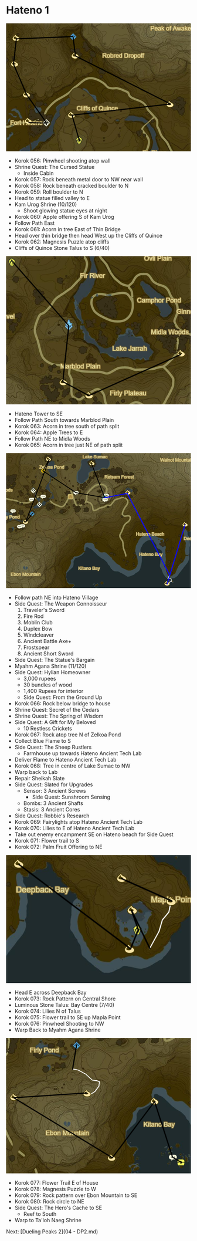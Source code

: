 # Hateno 1

![Hateno1](images/Hateno1.PNG)

* Korok 056: Pinwheel shooting atop wall
* Shrine Quest: The Cursed Statue
  * Inside Cabin
* Korok 057: Rock beneath metal door to NW near wall
* Korok 058: Rock beneath cracked boulder to N
* Korok 059: Roll boulder to N
* Head to statue filled valley to E
* Kam Urog Shrine (10/120)
  * Shoot glowing statue eyes at night
* Korok 060: Apple offering S of Kam Urog
* Follow Path East
* Korok 061: Acorn in tree East of Thin Bridge
* Head over thin bridge then head West up the Cliffs of Quince
* Korok 062: Magnesis Puzzle atop cliffs
* Cliffs of Quince Stone Talus to S (6/40)

![Hateno2](images/Hateno2.PNG)

* Hateno Tower to SE
* Follow Path South towards Marblod Plain
* Korok 063: Acorn in tree south of path split
* Korok 064: Apple Trees to E
* Follow Path NE to Midla Woods
* Korok 065: Acorn in tree just NE of path split

![Hateno3](images/Hateno3.PNG)

* Follow path NE into Hateno Village
* Side Quest: The Weapon Connoisseur
  1. Traveler's Sword
  2. Fire Rod
  3. Moblin Club
  4. Duplex Bow
  5. Windcleaver
  6. Ancient Battle Axe+
  7. Frostspear
  8. Ancient Short Sword
* Side Quest: The Statue's Bargain
* Myahm Agana Shrine (11/120)
* Side Quest: Hylian Homeowner
  * 3,000 rupees
  * 30 bundles of wood
  * 1,400 Rupees for interior
  * Side Quest: From the Ground Up
* Korok 066: Rock below bridge to house
* Shrine Quest: Secret of the Cedars
* Shrine Quest: The Spring of Wisdom
* Side Quest: A Gift for My Beloved
  * 10 Restless Crickets
* Korok 067: Rock atop tree N of Zelkoa Pond
* Collect Blue Flame to S
* Side Quest: The Sheep Rustlers
  * Farmhouse up towards Hateno Ancient Tech Lab
* Deliver Flame to Hateno Ancient Tech Lab
* Korok 068: Tree in centre of Lake Sumac to NW
* Warp back to Lab
* Repair Sheikah Slate
* Side Quest: Slated for Upgrades
  * Sensor: 3 Ancient Screws
    * Side Quest: Sunshroom Sensing
  * Bombs: 3 Ancient Shafts
  * Stasis: 3 Ancient Cores
* Side Quest: Robbie's Research
* Korok 069: Fairylights atop Hateno Ancient Tech Lab
* Korok 070: Lilies to E of Hateno Ancient Tech Lab
* Take out enemy encampment SE on Hateno beach for Side Quest
* Korok 071: Flower trail to S
* Korok 072: Palm Fruit Offering to NE

![Hateno4](images/Hateno4.PNG)

* Head E across Deepback Bay
* Korok 073: Rock Pattern on Central Shore
* Luminous Stone Talus: Bay Centre (7/40)
* Korok 074: Lilies N of Talus
* Korok 075: Flower trail to SE up Mapla Point
* Korok 076: Pinwheel Shooting to NW
* Warp Back to Myahm Agana Shrine

![Hateno5](images/Hateno5.PNG)

* Korok 077: Flower Trail E of House
* Korok 078: Magnesis Puzzle to W
* Korok 079: Rock pattern over Ebon Mountain to SE
* Korok 080: Rock circle to NE
* Side Quest: The Hero's Cache to SE
  * Reef to South
* Warp to Ta'loh Naeg Shrine

Next: [Dueling Peaks 2](04 - DP2.md)
